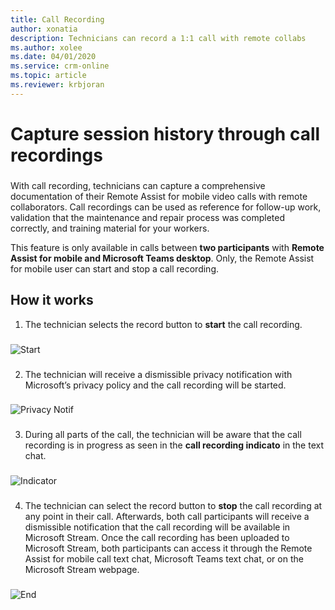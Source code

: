 ```yaml
---
title: Call Recording
author: xonatia
description: Technicians can record a 1:1 call with remote collabs
ms.author: xolee
ms.date: 04/01/2020
ms.service: crm-online
ms.topic: article
ms.reviewer: krbjoran
---
```

# Capture session history through call recordings 

###
With call recording, technicians can capture a comprehensive documentation of their Remote Assist for mobile video calls with remote collaborators. Call recordings can be used as reference for follow-up work, validation that the maintenance and repair process was completed correctly, and training material for your workers.

This feature is only available in calls between **two participants** with **Remote Assist for mobile and Microsoft Teams desktop**. Only, the Remote Assist for mobile user can start and stop a call recording. 

## How it works
1.	The technician selects the record button to **start** the call recording. 
###
![Start](./media/rec_1.PNG "Start Recording")
###
2.	The technician will receive a dismissible privacy notification with Microsoft’s privacy policy and the call recording will be started. 
###
![Privacy Notif](./media/recorder_2.png "Privacy Notif")
###
3. During all parts of the call, the technician will be aware that the call recording is in progress as seen in the **call recording indicato** in the text chat. 
###
![Indicator](./media/textchatrecorder.PNG "Indicator")
###
4.	The technician can select the record button to **stop** the call recording at any point in their call. Afterwards, both call participants will receive a dismissible notification that the call recording will be available in Microsoft Stream. Once the call recording has been uploaded to Microsoft Stream, both participants can access it through the Remote Assist for mobile call text chat, Microsoft Teams text chat, or on the Microsoft Stream webpage. 
###
![End](./media/recorder_4.png "End Recording")
###
